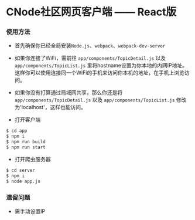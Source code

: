 # CNode社区网页客户端 —— React版

### 使用方法

* 首先确保你已经全局安装`Node.js`、`webpack`、`webpack-dev-server`

* 如果你连接了WiFi，需前往 `app/components/TopicDetail.js` 以及 `app/components/TopicList.js` 里将hostname设置为你本地的内网IP地址。这样你可以使用连接同一个WiFi的手机来访问你本机的地址，在手机上浏览访问。

* 如果你没有打算通过局域网共享，那么你还是将`app/components/TopicDetail.js` 以及 `app/components/TopicList.js` 修改为'localhost'，这样也能访问。

* 打开客户端

``` sh
$ cd app
$ npm i
$ npm run build
$ npm run start
```

* 打开爬虫服务器

``` sh
$ cd server
$ npm i
$ node app.js
```

### 遗留问题

* 需手动设置IP
